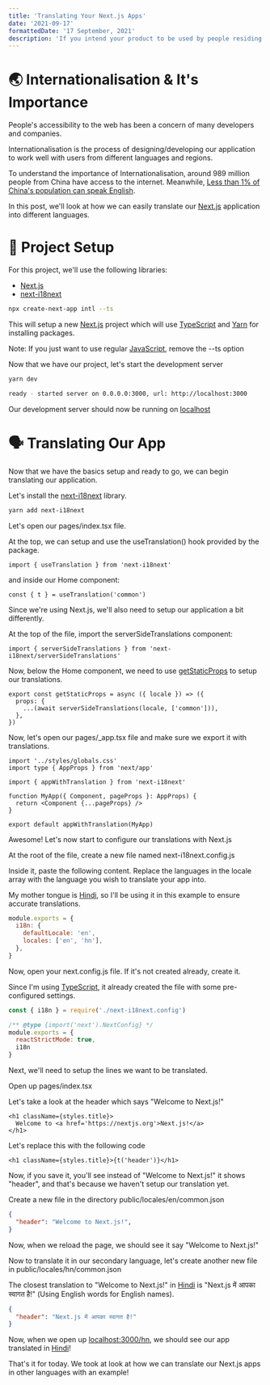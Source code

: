 ```yaml
---
title: 'Translating Your Next.js Apps'
date: '2021-09-17'
formattedDate: '17 September, 2021'
description: 'If you intend your product to be used by people residing in non-English speaking countries, you will have to make your app multilingual. In this post, we will be looking at how you can quickly & easily translate your app into multiple languages.'
---
```


# 🌏 Internationalisation & It's Importance

People's accessibility to the web has been a concern of many developers and companies. 

Internationalisation is the process of designing/developing our application to work well with users from different languages and regions.

To understand the importance of Internationalisation, around 989 million people from China have access to the internet. Meanwhile, [Less than 1% of China's population can speak English](https://en.wikipedia.org/wiki/List_of_countries_by_English-speaking_population). 

In this post, we'll look at how we can easily translate our [Next.js] application into different languages. 

# 🚀 Project Setup

For this project, we'll use the following libraries:

 - [Next.js]
 - [next-i18next](https://next-i18next.com/)

```bash
npx create-next-app intl --ts
```

This will setup a new [Next.js] project which will use [TypeScript](https://typescriptlang.org) and [Yarn](https://yarnpkg.com/) for installing packages.

Note: If you just want to use regular [JavaScript](https://developer.mozilla.org/en-US/docs/Web/JavaScript), remove the --ts option

Now that we have our project, let's start the development server

```bash
yarn dev

ready - started server on 0.0.0.0:3000, url: http://localhost:3000
```

Our development server should now be running on [localhost](http://localhost:3000)

# 🗣️ Translating Our App

Now that we have the basics setup and ready to go, we can begin translating our application. 

Let's install the [next-i18next](https://next-i18next.com/) library.

```bash
yarn add next-i18next
```

Let's open our pages/index.tsx file.

At the top, we can setup and use the useTranslation() hook provided by the package.

```tsx
import { useTranslation } from 'next-i18next'
```

and inside our Home component:

```
const { t } = useTranslation('common')
```

Since we're using Next.js, we'll also need to setup our application a bit differently.

At the top of the file, import the serverSideTranslations component:

```tsx
import { serverSideTranslations } from 'next-i18next/serverSideTranslations'
```

Now, below the Home component, we need to use [getStaticProps](https://nextjs.org/docs/basic-features/data-fetching#getstaticprops-static-generation) to setup our translations.

```tsx
export const getStaticProps = async ({ locale }) => ({
  props: {
    ...(await serverSideTranslations(locale, ['common'])),
  },
})
```

Now, let's open our pages/_app.tsx file and make sure we export it with translations. 

```tsx
import '../styles/globals.css'
import type { AppProps } from 'next/app'

import { appWithTranslation } from 'next-i18next'

function MyApp({ Component, pageProps }: AppProps) {
  return <Component {...pageProps} />
}

export default appWithTranslation(MyApp)
```

Awesome! Let's now start to configure our translations with Next.js

At the root of the file, create a new file named next-i18next.config.js

Inside it, paste the following content. Replace the languages in the locale array with the language you wish to translate your app into.

My mother tongue is [Hindi](https://en.wikipedia.org/wiki/Hindi), so I'll be using it in this example to ensure accurate translations. 

```js
module.exports = {
  i18n: {
    defaultLocale: 'en',
    locales: ['en', 'hn'],
  },
}
```

Now, open your next.config.js file. If it's not created already, create it.

Since I'm using [TypeScript](https://typescriptlang.org), it already created the file with some pre-configured settings. 

```js
const { i18n } = require('./next-i18next.config')

/** @type {import('next').NextConfig} */
module.exports = {
  reactStrictMode: true,
  i18n
}
```

Next, we'll need to setup the lines we want to be translated. 

Open up pages/index.tsx

Let's take a look at the header which says "Welcome to Next.js!"

```tsx
<h1 className={styles.title}>
  Welcome to <a href='https://nextjs.org'>Next.js!</a>
</h1>
```

Let's replace this with the following code

```tsx
<h1 className={styles.title}>{t('header')}</h1>
```

Now, if you save it, you'll see instead of "Welcome to Next.js!" it shows "header", and that's because we haven't setup our translation yet.

Create a new file in the directory public/locales/en/common.json

```json
{
  "header": "Welcome to Next.js!",
}
```

Now, when we reload the page, we should see it say "Welcome to Next.js!"

Now to translate it in our secondary language, let's create another new file in public/locales/hn/common.json

The closest translation to "Welcome to Next.js!" in [Hindi](https://en.wikipedia.org/wiki/Hindi) is "Next.js में आपका स्वागत है!" (Using English words for English names).

```json
{
  "header": "Next.js में आपका स्वागत है!"
}
```

Now, when we open up [localhost:3000/hn](http://localhost:3000/hn), we should see our app translated in [Hindi](https://en.wikipedia.org/wiki/Hindi)!

That's it for today. We took at look at how we can translate our Next.js apps in other languages with an example!

[Next.js]: https://nextjs.org

